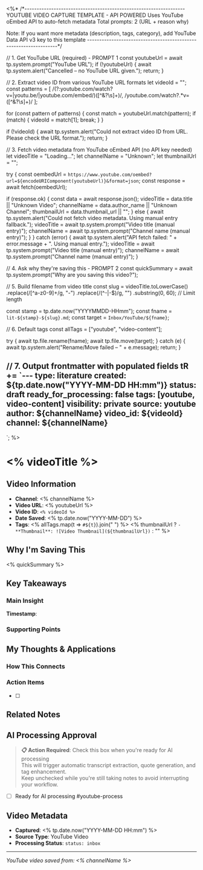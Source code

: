 <%*
/*------------------------------------------------------------------
  YOUTUBE VIDEO CAPTURE TEMPLATE - API POWERED
  Uses YouTube oEmbed API to auto-fetch metadata
  Total prompts: 2 (URL + reason why)
  
  Note: If you want more metadata (description, tags, category),
  add YouTube Data API v3 key to this template
------------------------------------------------------------------*/

// 1. Get YouTube URL (required) - PROMPT 1
const youtubeUrl = await tp.system.prompt("YouTube URL");
if (!youtubeUrl) {
  await tp.system.alert("Cancelled – no YouTube URL given.");
  return;
}

// 2. Extract video ID from various YouTube URL formats
let videoId = "";
const patterns = [
  /(?:youtube\.com\/watch\?v=|youtu\.be\/|youtube\.com\/embed\/)([^&?\s]+)/,
  /youtube\.com\/watch\?.*v=([^&?\s]+)/
];

for (const pattern of patterns) {
  const match = youtubeUrl.match(pattern);
  if (match) {
    videoId = match[1];
    break;
  }
}

if (!videoId) {
  await tp.system.alert("Could not extract video ID from URL. Please check the URL format.");
  return;
}

// 3. Fetch video metadata from YouTube oEmbed API (no API key needed)
let videoTitle = "Loading...";
let channelName = "Unknown";
let thumbnailUrl = "";

try {
  const oembedUrl = `https://www.youtube.com/oembed?url=${encodeURIComponent(youtubeUrl)}&format=json`;
  const response = await fetch(oembedUrl);
  
  if (response.ok) {
    const data = await response.json();
    videoTitle = data.title || "Unknown Video";
    channelName = data.author_name || "Unknown Channel";
    thumbnailUrl = data.thumbnail_url || "";
  } else {
    await tp.system.alert("Could not fetch video metadata. Using manual entry fallback.");
    videoTitle = await tp.system.prompt("Video title (manual entry)");
    channelName = await tp.system.prompt("Channel name (manual entry)");
  }
} catch (error) {
  await tp.system.alert("API fetch failed: " + error.message + ". Using manual entry.");
  videoTitle = await tp.system.prompt("Video title (manual entry)");
  channelName = await tp.system.prompt("Channel name (manual entry)");
}

// 4. Ask why they're saving this - PROMPT 2
const quickSummary = await tp.system.prompt("Why are you saving this video?");

// 5. Build filename from video title
const slug = videoTitle.toLowerCase()
  .replace(/[^a-z0-9]+/g, "-")
  .replace(/(^-|-$)/g, "")
  .substring(0, 60); // Limit length

const stamp = tp.date.now("YYYYMMDD-HHmm");
const fname = `lit-${stamp}-${slug}.md`;
const target = `Inbox/YouTube/${fname}`;

// 6. Default tags
const allTags = ["youtube", "video-content"];

try {
  await tp.file.rename(fname);
  await tp.file.move(target);
} catch (e) {
  await tp.system.alert("Rename/Move failed – " + e.message);
  return;
}

// 7. Output frontmatter with populated fields
tR += `---
type: literature
created: ${tp.date.now("YYYY-MM-DD HH:mm")}
status: draft
ready_for_processing: false
tags: [youtube, video-content]
visibility: private
source: youtube
author: ${channelName}
video_id: ${videoId}
channel: ${channelName}
---

`;
%>

# <% videoTitle %>

## Video Information
- **Channel**: <% channelName %>
- **Video URL**: <% youtubeUrl %>
- **Video ID**: `<% videoId %>`
- **Date Saved**: <% tp.date.now("YYYY-MM-DD") %>
- **Tags**: <% allTags.map(t => `#${t}`).join(" ") %>
<% thumbnailUrl ? `- **Thumbnail**: ![Video Thumbnail](${thumbnailUrl})` : "" %>

## Why I'm Saving This
<% quickSummary %>

## Key Takeaways
<!-- As you watch, capture key points here -->

### Main Insight
> 

**Timestamp**: 

### Supporting Points
<!-- Add more as you watch -->

## My Thoughts & Applications

### How This Connects
<!-- Links to your existing knowledge -->

### Action Items
- [ ] 

## Related Notes
<!-- Add [[wiki-links]] as you make connections -->

## AI Processing Approval

> **📋 Action Required**: Check this box when you're ready for AI processing  
> This will trigger automatic transcript extraction, quote generation, and tag enhancement.  
> Keep unchecked while you're still taking notes to avoid interrupting your workflow.

- [ ] Ready for AI processing #youtube-process

## Video Metadata
<!-- Auto-filled for future reference -->
- **Captured**: <% tp.date.now("YYYY-MM-DD HH:mm") %>
- **Source Type**: YouTube Video
- **Processing Status**: `status: inbox`

---
*YouTube video saved from: <% channelName %>*
